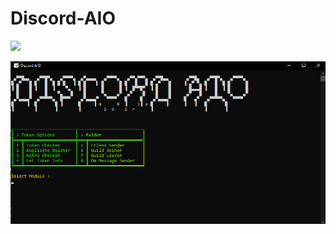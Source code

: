 # Discord-AIO

<a href="https://github.com/Mid0aria/discord-aio"><img src="https://hits.sh/github.com/Mid0aria/discord-aio.svg?view=today-total&label=Repo%20Today/Total%20Views&color=770ca1&labelColor=007ec6"/></a>

![](https://raw.githubusercontent.com/Mid0aria/Discord-AIO//main/aio.png)
